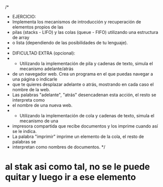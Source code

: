 /*
 * EJERCICIO:
 * Implementa los mecanismos de introducción y recuperación de elementos propios de las
 * pilas (stacks - LIFO) y las colas (queue - FIFO) utilizando una estructura de array
 * o lista (dependiendo de las posibilidades de tu lenguaje).
 *
 * DIFICULTAD EXTRA (opcional):
 * - Utilizando la implementación de pila y cadenas de texto, simula el mecanismo adelante/atrás
 *   de un navegador web. Crea un programa en el que puedas navegar a una página o indicarle
 *   que te quieres desplazar adelante o atrás, mostrando en cada caso el nombre de la web.
 *   Las palabras "adelante", "atrás" desencadenan esta acción, el resto se interpreta como
 *   el nombre de una nueva web.
 * - Utilizando la implementación de cola y cadenas de texto, simula el mecanismo de una
 *   impresora compartida que recibe documentos y los imprime cuando así se le indica.
 *   La palabra "imprimir" imprime un elemento de la cola, el resto de palabras se
 *   interpretan como nombres de documentos.
 */

# al stak asi como tal, no se le puede quitar y luego ir a ese elemento